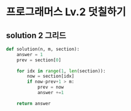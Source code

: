 # 프로그래머스 Lv.2 덧칠하기

## solution 2  그리드 

```python
def solution(n, m, section):
    answer = 1
    prev = section[0]
    
    for idx in range(1, len(section)):
        now = section[idx]
        if now-prev+1 > m:
            prev = now
            answer +=1
            
    return answer
```